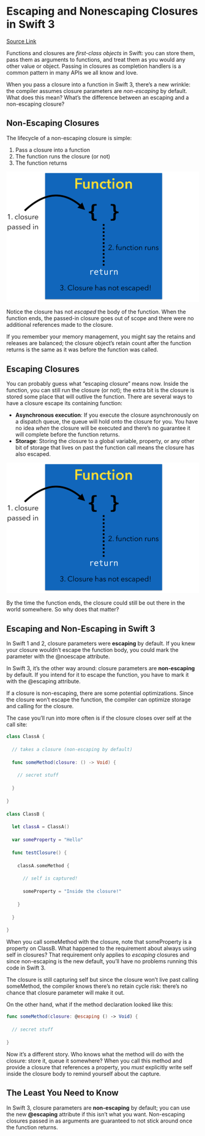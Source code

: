 # Escaping and Nonescaping Closures in Swift 3

[Source Link](https://swiftunboxed.com/lang/closures-escaping-noescape-swift3/)

Functions and closures are *first-class objects* in Swift: you can store them, pass them as arguments to functions, and treat them as you would any other value or object. Passing in closures as completion handlers is a common pattern in many APIs we all know and love.

When you pass a closure into a function in Swift 3, there’s a new wrinkle: the compiler assumes closure parameters are *non-escaping* by default. What does this mean? What’s the difference between an escaping and a non-escaping closure?

## Non-Escaping Closures

The lifecycle of a non-escaping closure is simple:

1. Pass a closure into a function
2. The function runs the closure (or not)
3. The function returns

![closure-noescape](Pictures/closure-noescape.png)

Notice the closure has not *escaped* the body of the function. When the function ends, the passed-in closure goes out of scope and there were no additional references made to the closure.

If you remember your memory management, you might say the retains and releases are balanced; the closure object’s retain count after the function returns is the same as it was before the function was called.

## Escaping Closures

You can probably guess what “escaping closure” means now. Inside the function, you can still run the closure (or not); the extra bit is the closure is stored some place that will outlive the function. There are several ways to have a closure escape its containing function:

- **Asynchronous execution**: If you execute the closure asynchronously on a dispatch queue, the queue will hold onto the closure for you. You have no idea *when* the closure will be executed and there’s no guarantee it will complete before the function returns.
- **Storage**: Storing the closure to a global variable, property, or any other bit of storage that lives on past the function call means the closure has also escaped.

![closure-noescape](Pictures/closure-noescape.png)

By the time the function ends, the closure could still be out there in the world somewhere. So why does that matter?

## Escaping and Non-Escaping in Swift 3

In Swift 1 and 2, closure parameters were **escaping** by default. If you knew your closure wouldn’t escape the function body, you could mark the parameter with the @noescape attribute.

In Swift 3, it’s the other way around: closure parameters are **non-escaping** by default. If you intend for it to escape the function, you have to mark it with the @escaping attribute.

If a closure is non-escaping, there are some potential optimizations. Since the closure won’t escape the function, the compiler can optimize storage and calling for the closure.

The case you’ll run into more often is if the closure closes over self at the call site:

```swift
class ClassA {

  // takes a closure (non-escaping by default)

  func someMethod(closure: () -> Void) {

    // secret stuff

  }

}

class ClassB {

  let classA = ClassA()

  var someProperty = "Hello"

  func testClosure() {

    classA.someMethod {

      // self is captured!

      someProperty = "Inside the closure!"

    }

  }

}
```

When you call someMethod with the closure, note that someProperty is a property on ClassB. What happened to the requirement about always using self in closures? That requirement only applies to *escaping* closures and since non-escaping is the new default, you’ll have no problems running this code in Swift 3.

The closure is still capturing self but since the closure won’t live past calling someMethod, the compiler knows there’s no retain cycle risk: there’s no chance that closure parameter will make it out.

On the other hand, what if the method declaration looked like this:

```swift
func someMethod(closure: @escaping () -> Void) {

  // secret stuff

}
```

Now it’s a different story. Who knows what the method will do with the closure: store it, queue it somewhere? When you call this method and provide a closure that references a property, you *must* explicitly write self inside the closure body to remind yourself about the capture.

## The Least You Need to Know

In Swift 3, closure parameters are **non-escaping** by default; you can use the new **@escaping** attribute if this isn’t what you want. Non-escaping closures passed in as arguments are guaranteed to not stick around once the function returns.